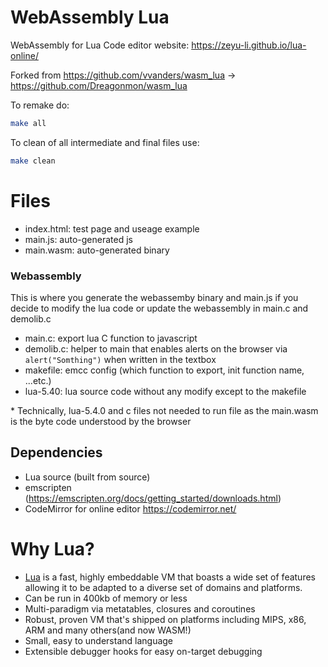 # WebAssembly Lua

WebAssembly for Lua Code editor website: https://zeyu-li.github.io/lua-online/



Forked from https://github.com/vvanders/wasm_lua -> https://github.com/Dreagonmon/wasm_lua

To remake do:

```sh
make all
```

To clean of all intermediate and final files use:

```sh
make clean
```

# Files

* index.html: test page and useage example
* main.js: auto-generated js 
*  main.wasm: auto-generated binary 

### Webassembly

This is where you generate the webassemby binary and main.js if you decide to modify the lua code or update the webassembly in main.c and demolib.c

- main.c: export lua C function to javascript
- demolib.c: helper to main that enables alerts on the browser via `alert("Somthing")` when written in the textbox
- makefile: emcc config (which function to export, init function name, ...etc.)
- lua-5.40: lua source code without any modify except to the makefile

\* Technically, lua-5.4.0 and c files not needed to run file as the main.wasm is the byte code understood by the browser 

## Dependencies

* Lua source (built from source)
* emscripten (https://emscripten.org/docs/getting_started/downloads.html)
* CodeMirror for online editor https://codemirror.net/

# Why Lua?

* [Lua](https://en.wikipedia.org/wiki/Lua_(programming_language)) is a fast, highly embeddable VM that boasts a wide set of features allowing it to be adapted to a diverse set of domains and platforms.
* Can be run in 400kb of memory or less
* Multi-paradigm via metatables, closures and coroutines
* Robust, proven VM that's shipped on platforms including MIPS, x86, ARM and many others(and now WASM!)
* Small, easy to understand language
* Extensible debugger hooks for easy on-target debugging
